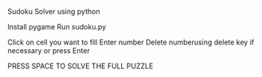 Sudoku Solver using python

Install pygame
Run sudoku.py

Click on cell you want to fill
Enter number
Delete numberusing delete key if necessary or press Enter

PRESS SPACE TO SOLVE THE FULL PUZZLE
